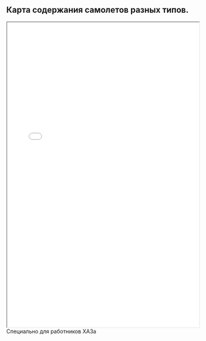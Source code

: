 Карта содержания самолетов разных типов. 
---
<iframe src="aviation.html" height="800" width="100%"></iframe>
Специально для работников ХАЗа

